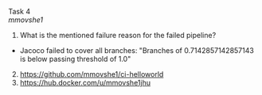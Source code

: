 Task 4\
*mmovshe1*

1) What is the mentioned failure reason for the failed pipeline?

- Jacoco failed to cover all branches:
"Branches of 0.7142857142857143 is below passing threshold of 1.0" 

2) https://github.com/mmovshe1/ci-helloworld
3) https://hub.docker.com/u/mmovshe1jhu